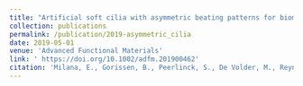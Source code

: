 ```yaml
---
title: "Artificial soft cilia with asymmetric beating patterns for biomimetic low‐Reynolds‐number fluid propulsion"
collection: publications
permalink: /publication/2019-asymmetric_cilia
date: 2019-05-01
venue: 'Advanced Functional Materials'
link: ' https://doi.org/10.1002/adfm.201900462'
citation: 'Milana, E., Gorissen, B., Peerlinck, S., De Volder, M., Reynaerts, D.. 2019. &quot;Artificial soft cilia with asymmetric beating patterns for biomimetic low‐Reynolds‐number fluid propulsion.&quot; <i>Advanced Functional Materials</i>'
---
```

